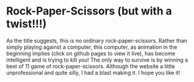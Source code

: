 # Rock-Paper-Scissors (but with a twist!!!)

As the title suggests, this is no ordinary rock-paper-scissors. Rather than simply playing against a computer, this computer, as animation in the beginning implies (click on github pages to view it live), has become intelligent and is trying to kill you! The only way to survive is by winning a best of 11 game of rock-paper-scissors. Although the website a little unprofessional and quite silly, I had a blast making it. I hope you like it! 
